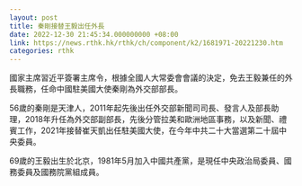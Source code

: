 ```yaml
---
layout: post
title: 秦剛接替王毅出任外長
date: 2022-12-30 21:45:34.000000000 +08:00
link: https://news.rthk.hk/rthk/ch/component/k2/1681971-20221230.htm
categories: rthk
---
```


國家主席習近平簽署主席令，根據全國人大常委會會議的決定，免去王毅兼任的外長職務，任命中國駐美國大使秦剛為外交部部長。

56歲的秦剛是天津人，2011年起先後出任外交部新聞司司長、發言人及部長助理，2018年升任為外交部副部長，先後分管拉美和歐洲地區事務，以及新聞、禮賓工作，2021年接替崔天凱出任駐美國大使，在今年中共二十大當選第二十屆中央委員。

69歲的王毅出生於北京，1981年5月加入中國共產黨，是現任中央政治局委員、國務委員及國務院黨組成員。

